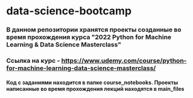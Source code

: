 # data-science-bootcamp

### В данном репозитории хранятся проекты созданные во время прохождения курса "2022 Python for Machine Learning & Data Science Masterclass"
### Ссылка на курс - https://www.udemy.com/course/python-for-machine-learning-data-science-masterclass/

#### Код с заданиями находится в папке course_notebooks. Проекты написанные во время прохождения лекций находятся в main_files
